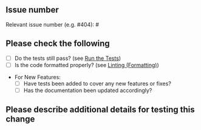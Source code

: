 <!-- Thanks for contributing to Cuttle! 🎉 -->

## Issue number

Relevant issue number (e.g. #404): #

## Please check the following

- [ ] Do the tests still pass? (see [Run the Tests](https://github.com/cuttle-cards/cuttle/blob/main/docs/setup-development.md#run-the-tests))
- [ ] Is the code formatted properly? (see [Linting (Formatting)](https://github.com/cuttle-cards/cuttle/blob/main/docs/setup-development.md#linting-formatting))
- For New Features:
  - [ ] Have tests been added to cover any new features or fixes?
  - [ ] Has the documentation been updated accordingly?

## Please describe additional details for testing this change
